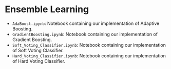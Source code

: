 # Ensemble Learning

- `AdaBoost.ipynb`: Notebook containing our implementation of Adaptive Boosting.
- `GradientBoosting.ipynb`: Notebook containing our implementation of Gradient Boosting.
- `Soft_Voting_Classifier.ipynb`: Notebook containing our implementation of Soft Voting Classifier.
- `Hard_Voting_Classifier.ipynb`: Notebook containing our implementation of Hard Voting Classifier.
